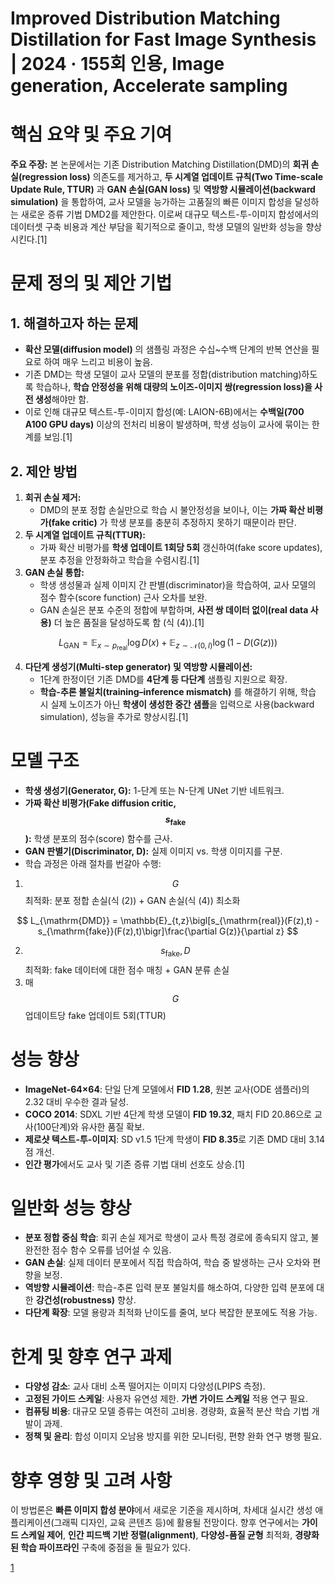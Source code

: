 # Improved Distribution Matching Distillation for Fast Image Synthesis | 2024 · 155회 인용, Image generation, Accelerate sampling

# 핵심 요약 및 주요 기여

**주요 주장:** 본 논문에서는 기존 Distribution Matching Distillation(DMD)의 **회귀 손실(regression loss)** 의존도를 제거하고, **두 시계열 업데이트 규칙(Two Time-scale Update Rule, TTUR)** 과 **GAN 손실(GAN loss)** 및 **역방향 시뮬레이션(backward simulation)** 을 통합하여, 교사 모델을 능가하는 고품질의 빠른 이미지 합성을 달성하는 새로운 증류 기법 DMD2를 제안한다. 이로써 대규모 텍스트-투-이미지 합성에서의 데이터셋 구축 비용과 계산 부담을 획기적으로 줄이고, 학생 모델의 일반화 성능을 향상시킨다.[1]

# 문제 정의 및 제안 기법

## 1. 해결하고자 하는 문제  
- **확산 모델(diffusion model)** 의 샘플링 과정은 수십~수백 단계의 반복 연산을 필요로 하여 매우 느리고 비용이 높음.  
- 기존 DMD는 학생 모델이 교사 모델의 분포를 정합(distribution matching)하도록 학습하나, **학습 안정성을 위해 대량의 노이즈-이미지 쌍(regression loss)을 사전 생성**해야만 함.  
- 이로 인해 대규모 텍스트-투-이미지 합성(예: LAION-6B)에서는 **수백일(700 A100 GPU days)** 이상의 전처리 비용이 발생하며, 학생 성능이 교사에 묶이는 한계를 보임.[1]

## 2. 제안 방법  
1) **회귀 손실 제거:**  
   - DMD의 분포 정합 손실만으로 학습 시 불안정성을 보이나, 이는 **가짜 확산 비평가(fake critic)** 가 학생 분포를 충분히 추정하지 못하기 때문이라 판단.  
2) **두 시계열 업데이트 규칙(TTUR):**  
   - 가짜 확산 비평가를 **학생 업데이트 1회당 5회** 갱신하여(fake score updates), 분포 추정을 안정화하고 학습을 수렴시킴.[1]
3) **GAN 손실 통합:**  
   - 학생 생성물과 실제 이미지 간 판별(discriminator)을 학습하여, 교사 모델의 점수 함수(score function) 근사 오차를 보완.  
   - GAN 손실은 분포 수준의 정합에 부합하며, **사전 쌍 데이터 없이(real data 사용)** 더 높은 품질을 달성하도록 함 (식 (4)).[1]

$$ L_{\mathrm{GAN}} = \mathbb{E}_{x\sim p_{\mathrm{real}}}\log D(x) + \mathbb{E}_{z\sim \mathcal{N}(0,I)}\log\bigl(1 - D(G(z))\bigr) $$  

4) **다단계 생성기(Multi-step generator) 및 역방향 시뮬레이션:**  
   - 1단계 한정이던 기존 DMD를 **4단계 등 다단계** 샘플링 지원으로 확장.  
   - **학습-추론 불일치(training–inference mismatch)** 를 해결하기 위해, 학습 시 실제 노이즈가 아닌 **학생이 생성한 중간 샘플**을 입력으로 사용(backward simulation), 성능을 추가로 향상시킴.[1]

# 모델 구조

- **학생 생성기(Generator, G):** 1-단계 또는 N-단계 UNet 기반 네트워크.  
- **가짜 확산 비평가(Fake diffusion critic, $$s_{\mathrm{fake}}$$):** 학생 분포의 점수(score) 함수를 근사.  
- **GAN 판별기(Discriminator, D):** 실제 이미지 vs. 학생 이미지를 구분.  
- 학습 과정은 아래 절차를 번갈아 수행:  

1. $$G$$ 최적화: 분포 정합 손실(식 (2)) + GAN 손실(식 (4)) 최소화  

$$ L_{\mathrm{DMD}} = \mathbb{E}_{t,z}\bigl[s_{\mathrm{real}}(F(z),t) - s_{\mathrm{fake}}(F(z),t)\bigr]\frac{\partial G(z)}{\partial z} $$  
  
  2. $$s_{\mathrm{fake}}, D$$ 최적화: fake 데이터에 대한 점수 매칭 + GAN 분류 손실  
  3. 매 $$G$$ 업데이트당 fake 업데이트 5회(TTUR)

# 성능 향상

- **ImageNet-64×64**: 단일 단계 모델에서 **FID 1.28**, 원본 교사(ODE 샘플러)의 2.32 대비 우수한 결과 달성.  
- **COCO 2014**: SDXL 기반 4단계 학생 모델이 **FID 19.32**, 패치 FID 20.86으로 교사(100단계)와 유사한 품질 확보.  
- **제로샷 텍스트-투-이미지**: SD v1.5 1단계 학생이 **FID 8.35**로 기존 DMD 대비 3.14점 개선.  
- **인간 평가**에서도 교사 및 기존 증류 기법 대비 선호도 상승.[1]

# 일반화 성능 향상

- **분포 정합 중심 학습**: 회귀 손실 제거로 학생이 교사 특정 경로에 종속되지 않고, 불완전한 점수 함수 오류를 넘어설 수 있음.  
- **GAN 손실**: 실제 데이터 분포에서 직접 학습하여, 학습 중 발생하는 근사 오차와 편향을 보정.  
- **역방향 시뮬레이션**: 학습-추론 입력 분포 불일치를 해소하여, 다양한 입력 분포에 대한 **강건성(robustness)** 향상.  
- **다단계 확장**: 모델 용량과 최적화 난이도를 줄여, 보다 복잡한 분포에도 적용 가능.

# 한계 및 향후 연구 과제

- **다양성 감소**: 교사 대비 소폭 떨어지는 이미지 다양성(LPIPS 측정).  
- **고정된 가이드 스케일**: 사용자 유연성 제한. **가변 가이드 스케일** 적용 연구 필요.  
- **컴퓨팅 비용**: 대규모 모델 증류는 여전히 고비용. 경량화, 효율적 분산 학습 기법 개발이 과제.  
- **정책 및 윤리**: 합성 이미지 오남용 방지를 위한 모니터링, 편향 완화 연구 병행 필요.

# 향후 영향 및 고려 사항

이 방법론은 **빠른 이미지 합성 분야**에서 새로운 기준을 제시하며, 차세대 실시간 생성 애플리케이션(그래픽 디자인, 교육 콘텐츠 등)에 활용될 전망이다. 향후 연구에서는 **가이드 스케일 제어**, **인간 피드백 기반 정렬(alignment)**, **다양성-품질 균형** 최적화, **경량화된 학습 파이프라인** 구축에 중점을 둘 필요가 있다.

[1](https://ppl-ai-file-upload.s3.amazonaws.com/web/direct-files/attachments/65988149/8e069077-ede4-4cc2-9ca8-4496be1c4f4a/2405.14867v2.pdf)
